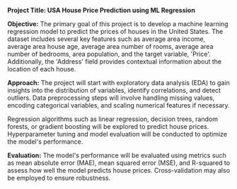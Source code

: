 **Project Title:  USA House Price Prediction using ML Regression**

**Objective:**
The primary goal of this project is to develop a machine learning regression model to predict the prices of houses in the United States. The dataset includes several key features such as average area income, average area house age, average area number of rooms, average area number of bedrooms, area population, and the target variable, 'Price'. Additionally, the 'Address' field provides contextual information about the location of each house.

**Approach:**
The project will start with exploratory data analysis (EDA) to gain insights into the distribution of variables, identify correlations, and detect outliers. Data preprocessing steps will involve handling missing values, encoding categorical variables, and scaling numerical features if necessary.

Regression algorithms such as linear regression, decision trees, random forests, or gradient boosting will be explored to predict house prices. Hyperparameter tuning and model evaluation will be conducted to optimize the model's performance.

**Evaluation:**
The model's performance will be evaluated using metrics such as mean absolute error (MAE), mean squared error (MSE), and R-squared to assess how well the model predicts house prices. Cross-validation may also be employed to ensure robustness.
